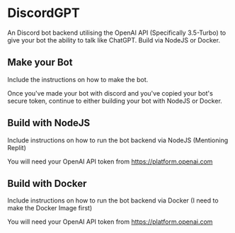# DiscordGPT

An Discord bot backend utilising the OpenAI API (Specifically 3.5-Turbo) to give your bot the ability to talk like ChatGPT. Build via NodeJS or Docker.

## Make your Bot

Include the instructions on how to make the bot.

Once you've made your bot with discord and you've copied your bot's secure token, continue to either building your bot with NodeJS or Docker.

## Build with NodeJS

Include instructions on how to run the bot backend via NodeJS (Mentioning Replit)

You will need your OpenAI API token from https://platform.openai.com

## Build with Docker

Include instructions on how to run the bot backend via Docker (I need to make the Docker Image first)

You will need your OpenAI API token from https://platform.openai.com
